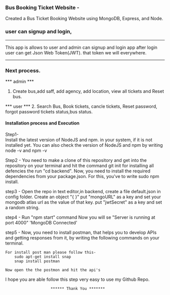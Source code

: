 ### Bus Booking Ticket Website -
Created a Bus Ticket Booking Website using MongoDB, Express, and Node.

### user can signup and login, 

****
This app is allows to user and admin can signup and login app
after login user can get Json Web Token(JWT). that token we will everywhere.
****

### Next process. 
*** admin *** 
1. Create bus,add saff, add agency, add location, view all tickets and Reset bus.

*** user *** 
2. Search Bus, Book tickets, cancle tickets, Reset password, forgot password tickets status,bus status.


#### Installation process and Execution

Step1-  
    Install the latest version of NodeJS and npm. in your system, if it is not installed yet.
    You can also check the version of NodeJS and npm by writing node -v and npm -v

Step2 -
    You need to make a clone of this repository and get into the repository on your terminal and hit the command git init for installing all defencies the run "cd backend". Now, you need to install the required dependencies from your package.json. For this, you've to write sudo npm install.

step3 - 
    Open the repo in text editor,in backend, create a file default.json in config folder. Create an object "{ }" put "mongoURL" as a key and set your mongodb atlas url as the value of that key. put "jwtSecret" as a key and set a random string.

step4 - 
    Run "npm start" command Now you will se "Server is running at port 4000" 'MongoDB Connected'

step5 - 
    Now, you need to install postman, that helps you to develop APIs and getting responses from it, by writing the following commands on your terminal.


    For install post man please follow this-
        sudo apt-get install snap
        snap install postman

    Now open the the postmon and hit the api's

I hope you are able follow this step very easy to use my Github Repo.

                        ****** Thank You ******* 